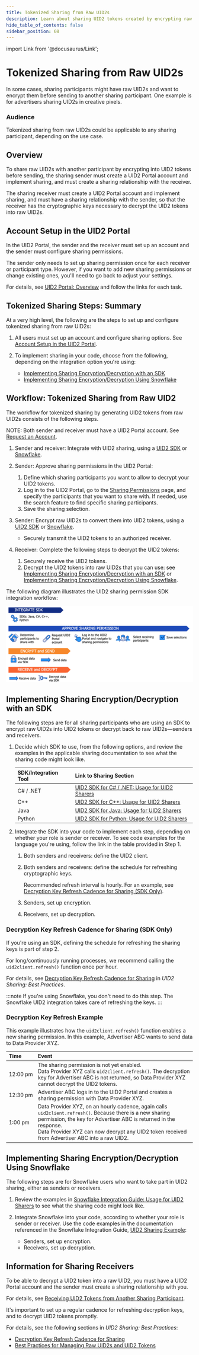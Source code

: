 ```yaml
---
title: Tokenized Sharing from Raw UID2s
description: Learn about sharing UID2 tokens created by encrypting raw UID2s.
hide_table_of_contents: false
sidebar_position: 08
---
```


import Link from '@docusaurus/Link';

# Tokenized Sharing from Raw UID2s

In some cases, sharing participants might have raw UID2s and want to encrypt them before sending to another sharing participant. One example is for advertisers sharing UID2s in creative pixels.

### Audience

Tokenized sharing from raw UID2s could be applicable to any sharing participant, depending on the use case.

## Overview

To share raw UID2s with another participant by encrypting into UID2 tokens before sending, the sharing sender must create a UID2 Portal account and implement sharing, and must create a sharing relationship with the receiver.

The sharing receiver must create a UID2 Portal account and implement sharing, and must have a sharing relationship with the sender, so that the receiver has the cryptographic keys necessary to decrypt the UID2 tokens into raw UID2s.

## Account Setup in the UID2 Portal

In the UID2 Portal, the sender and the receiver must set up an account and the sender must configure sharing permissions.

The sender only needs to set up sharing permission once for each receiver or participant type. However, if you want to add new sharing permissions or change existing ones, you'll need to go back to adjust your settings.

For details, see [UID2 Portal: Overview](../portal/portal-overview.md) and follow the links for each task.

## Tokenized Sharing Steps: Summary

At a very high level, the following are the steps to set up and configure tokenized sharing from raw UID2s:

1. All users must set up an account and configure sharing options. See [Account Setup in the UID2 Portal](#account-setup-in-the-uid2-portal).

2. To implement sharing in your code, choose from the following, depending on the integration option you're using:

   - [Implementing Sharing Encryption/Decryption with an SDK](#implementing-sharing-encryptiondecryption-with-an-sdk)
   - [Implementing Sharing Encryption/Decryption Using Snowflake](#implementing-sharing-encryptiondecryption-using-snowflake)

## Workflow: Tokenized Sharing from Raw UID2

The workflow for tokenized sharing by generating UID2 tokens from raw UID2s consists of the following steps.

NOTE: Both sender and receiver must have a UID2 Portal account. See [Request an Account](../portal/portal-getting-started.md#request-an-account).

1. Sender and receiver: Integrate with UID2 sharing, using a [UID2 SDK](sharing-tokenized-from-raw.md#implementing-sharing-encryptiondecryption-with-an-sdk) or [Snowflake](sharing-tokenized-from-raw.md#implementing-sharing-encryptiondecryption-using-snowflake).

1. Sender: Approve sharing permissions in the UID2 Portal:

   1. Define which sharing participants you want to allow to decrypt your UID2 tokens. 
   1. Log in to the UID2 Portal, go to the [Sharing Permissions](../portal/sharing-permissions.md) page, and specify the participants that you want to share with. If needed, use the search feature to find specific sharing participants.
   1. Save the sharing selection.

1. Sender: Encrypt raw UID2s to convert them into UID2 tokens, using a [UID2 SDK](sharing-tokenized-from-raw.md#implementing-sharing-encryptiondecryption-with-an-sdk) or [Snowflake](sharing-tokenized-from-raw.md#implementing-sharing-encryptiondecryption-using-snowflake).

   -  Securely transmit the UID2 tokens to an authorized receiver.

1. Receiver: Complete the following steps to decrypt the UID2 tokens:

   1. Securely receive the UID2 tokens.
   1. Decrypt the UID2 tokens into raw UID2s that you can use: see [Implementing Sharing Encryption/Decryption with an SDK](sharing-tokenized-from-raw.md#implementing-sharing-encryptiondecryption-with-an-sdk) or [Implementing Sharing Encryption/Decryption Using Snowflake](sharing-tokenized-from-raw.md#implementing-sharing-encryptiondecryption-using-snowflake).

The following diagram illustrates the UID2 sharing permission SDK integration workflow:

![UID2 Sharing Permission SDK Integration Workflow](images/UID2_Sharing_Diagram_Integrate_SDK_Sharing_Token.png)

## Implementing Sharing Encryption/Decryption with an SDK

The following steps are for all sharing participants who are using an SDK to encrypt raw UID2s into UID2 tokens or decrypt back to raw UID2s&#8212;senders and receivers.

1. Decide which SDK to use, from the following options, and review the examples in the applicable sharing documentation to see what the sharing code might look like.

   | SDK/Integration Tool | Link to Sharing Section |
   | :--- | :--- | 
   | C# / .NET | [UID2 SDK for C# / .NET: Usage for UID2 Sharers](../sdks/uid2-sdk-ref-csharp-dotnet.md#usage-for-uid2-sharers) |
   | C++ | [UID2 SDK for C++: Usage for UID2 Sharers](../sdks/uid2-sdk-ref-cplusplus.md#usage-for-uid2-sharers) |
   | Java | [UID2 SDK for Java: Usage for UID2 Sharers](../sdks/uid2-sdk-ref-java.md#usage-for-uid2-sharers) |
   | Python | [UID2 SDK for Python: Usage for UID2 Sharers](../sdks/uid2-sdk-ref-python.md#usage-for-uid2-sharers) |

2. Integrate the SDK into your code to implement each step, depending on whether your role is sender or receiver. To see code examples for the language you're using, follow the link in the table provided in Step 1.
   1. Both senders and receivers: define the UID2 client.
   
   2. Both senders and receivers: define the schedule for refreshing cryptographic keys.
   
      Recommended refresh interval is hourly. For an example, see [Decryption Key Refresh Cadence for Sharing (SDK Only)](#decryption-key-refresh-cadence-for-sharing-sdk-only).

   3. Senders, set up encryption.

   4. Receivers, set up decryption.

### Decryption Key Refresh Cadence for Sharing (SDK Only)

If you're using an SDK, defining the schedule for refreshing the sharing keys is part of step 2.

For long/continuously running processes, we recommend calling the `uid2client.refresh()` function once per hour.

For details, see [Decryption Key Refresh Cadence for Sharing](sharing-best-practices.md#decryption-key-refresh-cadence-for-sharing) in *UID2 Sharing: Best Practices*.

:::note
If you're using Snowflake, you don't need to do this step. The Snowflake UID2 integration takes care of refreshing the keys.
:::

### Decryption Key Refresh Example

This example illustrates how the `uid2client.refresh()` function enables a new sharing permission. In this example, Advertiser ABC wants to send data to Data Provider XYZ.

| Time | Event |
| :--- | :--- | 
| 12:00 pm | The sharing permission is not yet enabled.<br/>Data Provider XYZ calls `uid2client.refresh()`. The decryption key for Advertiser ABC is not returned, so Data Provider XYZ cannot decrypt the UID2 tokens. |
| 12:30&nbsp;pm | Advertiser ABC logs in to the UID2 Portal and creates a sharing permission with Data Provider XYZ. |
| 1:00 pm | Data Provider XYZ, on an hourly cadence, again calls `uid2client.refresh()`. Because there is a new sharing permission, the key for Advertiser ABC is returned in the response.<br/>Data Provider XYZ can now decrypt any UID2 token received from Advertiser ABC into a raw UID2. |

## Implementing Sharing Encryption/Decryption Using Snowflake

The following steps are for Snowflake users who want to take part in UID2 sharing, either as senders or receivers.

1. Review the examples in  [Snowflake Integration Guide: Usage for UID2 Sharers](../guides/snowflake_integration.md#usage-for-uid2-sharers) to see what the sharing code might look like.

2. Integrate Snowflake into your code, according to whether your role is sender or receiver. Use the code examples in the documentation referenced in the Snowflake Integration Guide, [UID2 Sharing Example](../guides/snowflake_integration.md#uid2-sharing-example):

   - Senders, set up encryption.
   - Receivers, set up decryption.

## Information for Sharing Receivers

To be able to decrypt a UID2 token into a raw UID2, you must have a UID2 Portal account and the sender must create a sharing relationship with you.

For details, see [Receiving UID2 Tokens from Another Sharing Participant](sharing-tokenized-overview.md#receiving-uid2-tokens-from-another-sharing-participant).

It's important to set up a regular cadence for refreshing decryption keys, and to decrypt UID2 tokens promptly.

For details, see the following sections in *UID2 Sharing: Best Practices*:

- [Decryption Key Refresh Cadence for Sharing](sharing-best-practices.md#decryption-key-refresh-cadence-for-sharing)
- [Best Practices for Managing Raw UID2s and UID2 Tokens](sharing-best-practices.md#best-practices-for-managing-raw-uid2s-and-uid2-tokens)
